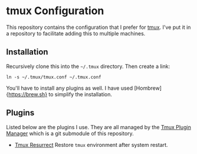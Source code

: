 # tmux Configuration
This repository contains the configuration that I prefer for [tmux](https://tmux.github.io). I've put it in a repository to facilitate adding this to multiple machines.

## Installation
Recursively clone this into the `~/.tmux` directory. Then create a link:

    ln -s ~/.tmux/tmux.conf ~/.tmux.conf

You'll have to install any plugins as well. I have used [Hombrew]{https://brew.sh} to simplify the installation.

## Plugins
Listed below are the plugins I use. They are all managed by the [Tmux Plugin Manager](https://github.com/tmux-plugins/tpm) which is a git submodule of this repository.

- [Tmux Resurrect](https://github.com/tmux-plugins/tmux-resurrect) Restore `tmux` environment after system restart. 
